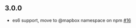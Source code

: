 ## 3.0.0

* es6 support, move to @mapbox namespace on npm [#16](https://github.com/mapbox/mapbox-error/pull/16)
